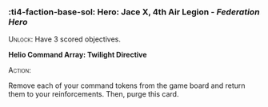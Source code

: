 ### :ti4-faction-base-sol: **Hero**: Jace X, 4th Air Legion - _Federation Hero_

<span style="font-variant:small-caps;">Unlock</span>: Have 3 scored objectives.

**Helio Command Array: Twilight Directive**

<span style="font-variant:small-caps;">Action</span>:

Remove each of your command tokens from the game board and return them to your reinforcements. Then, purge this card.
